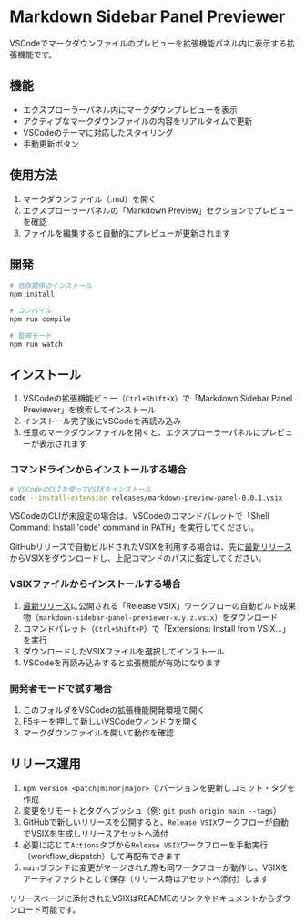 # Markdown Sidebar Panel Previewer

VSCodeでマークダウンファイルのプレビューを拡張機能パネル内に表示する拡張機能です。

## 機能

- エクスプローラーパネル内にマークダウンプレビューを表示
- アクティブなマークダウンファイルの内容をリアルタイムで更新
- VSCodeのテーマに対応したスタイリング
- 手動更新ボタン

## 使用方法

1. マークダウンファイル（.md）を開く
2. エクスプローラーパネルの「Markdown Preview」セクションでプレビューを確認
3. ファイルを編集すると自動的にプレビューが更新されます

## 開発

```bash
# 依存関係のインストール
npm install

# コンパイル
npm run compile

# 監視モード
npm run watch
```

## インストール

1. VSCodeの拡張機能ビュー（`Ctrl+Shift+X`）で「Markdown Sidebar Panel Previewer」を検索してインストール
2. インストール完了後にVSCodeを再読み込み
3. 任意のマークダウンファイルを開くと、エクスプローラーパネルにプレビューが表示されます

### コマンドラインからインストールする場合

```bash
# VSCodeのCLIを使ってVSIXをインストール
code --install-extension releases/markdown-preview-panel-0.0.1.vsix
```

VSCodeのCLIが未設定の場合は、VSCodeのコマンドパレットで「Shell Command: Install 'code' command in PATH」を実行してください。

GitHubリリースで自動ビルドされたVSIXを利用する場合は、先に[最新リリース](https://github.com/NaokiIshimura/vscode-markdown-sidebar-panel-previewer/releases/latest)からVSIXをダウンロードし、上記コマンドのパスに指定してください。

### VSIXファイルからインストールする場合

1. [最新リリース](https://github.com/NaokiIshimura/vscode-markdown-sidebar-panel-previewer/releases/latest)に公開される「Release VSIX」ワークフローの自動ビルド成果物（`markdown-sidebar-panel-previewer-x.y.z.vsix`）をダウンロード
2. コマンドパレット（`Ctrl+Shift+P`）で「Extensions: Install from VSIX...」を実行
3. ダウンロードしたVSIXファイルを選択してインストール
4. VSCodeを再読み込みすると拡張機能が有効になります

### 開発者モードで試す場合

1. このフォルダをVSCodeの拡張機能開発環境で開く
2. F5キーを押して新しいVSCodeウィンドウを開く
3. マークダウンファイルを開いて動作を確認

## リリース運用

1. `npm version <patch|minor|major>` でバージョンを更新しコミット・タグを作成
2. 変更をリモートとタグへプッシュ（例: `git push origin main --tags`）
3. GitHubで新しいリリースを公開すると、`Release VSIX`ワークフローが自動でVSIXを生成しリリースアセットへ添付
4. 必要に応じて`Actions`タブから`Release VSIX`ワークフローを手動実行（workflow_dispatch）して再配布できます
5. `main`ブランチに変更がマージされた際も同ワークフローが動作し、VSIXをアーティファクトとして保存（リリース時はアセットへ添付）します

リリースページに添付されたVSIXはREADMEのリンクやドキュメントからダウンロード可能です。
